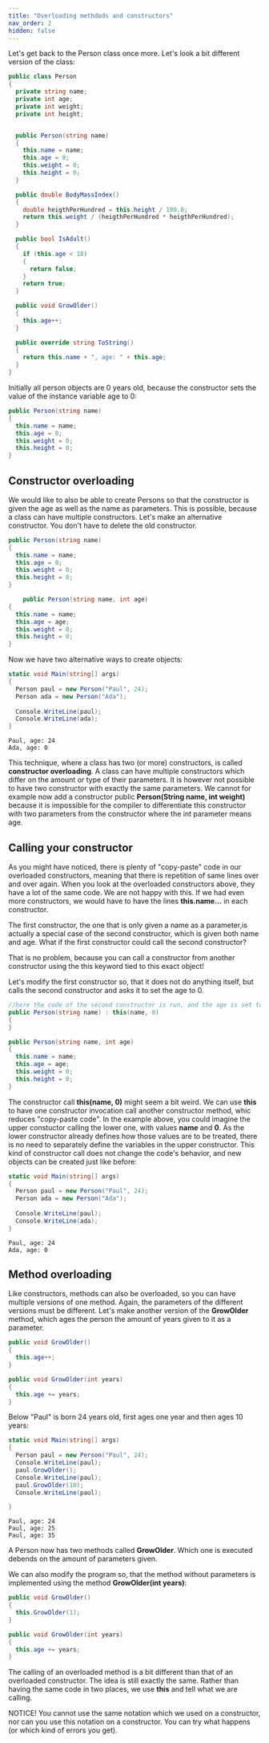 ```yaml
---
title: "Overloading methdods and constructors"
nav_order: 2
hidden: false
---
```


Let's get back to the Person class once more. Let's look a bit different version of the class:

```cs
public class Person
{
  private string name;
  private int age;
  private int weight;
  private int height;


  public Person(string name)
  {
    this.name = name;
    this.age = 0;
    this.weight = 0;
    this.height = 0;
  }

  public double BodyMassIndex()
  {
    double heigthPerHundred = this.height / 100.0;
    return this.weight / (heigthPerHundred * heigthPerHundred);
  }

  public bool IsAdult()
  {
    if (this.age < 18)
    {
      return false;
    }
    return true;
  }

  public void GrowOlder()
  {
    this.age++;
  }

  public override string ToString()
  {
    return this.name + ", age: " + this.age;
  }
}
```

Initially all person objects are 0 years old, because the constructor sets the value of the instance variable age to 0:

```cs
public Person(string name)
{
  this.name = name;
  this.age = 0;
  this.weight = 0;
  this.height = 0;
}
```

## Constructor overloading

We would like to also be able to create Persons so that the constructor is given the age as well as the name as parameters. This is possible, because a class can have multiple constructors. Let's make an alternative constructor. You don't have to delete the old constructor.

```cs
public Person(string name)
{
  this.name = name;
  this.age = 0;
  this.weight = 0;
  this.height = 0;
}

    public Person(string name, int age)
{
  this.name = name;
  this.age = age;
  this.weight = 0;
  this.height = 0;
}
```

Now we have two alternative ways to create objects:

```cs
static void Main(string[] args)
{
  Person paul = new Person("Paul", 24);
  Person ada = new Person("Ada");
  
  Console.WriteLine(paul);
  Console.WriteLine(ada);
}
```

```console
Paul, age: 24
Ada, age: 0
```
This technique, where a class has two (or more) constructors, is called **constructor overloading**. A class can have multiple constructors which differ on the amount or type of their parameters. It is however not possible to have two constructor with exactly the same parameters. We cannot for example now add a constructor public **Person(String name, int weight)** because it is impossible for the compiler to differentiate this constructor with two parameters from the constructor where the int parameter means age.


## Calling your constructor

As you might have noticed, there is plenty of "copy-paste" code in our overloaded constructors, meaning that there is repetition of same lines over and over again. When you look at the overloaded constructors above, they have a lot of the same code. We are not happy with this. If we had even more constructors, we would have to have the lines **this.name...** in each constructor.

The first constructor, the one that is only given a name as a parameter,is actually a special case of the second constructor, which is given both name and age. What if the first constructor could call the second constructor?

That is no problem, because you can call a constructor from another constructor using the this keyword tied to this exact object!

Let's modify the first constructor so, that it does not do anything itself, but calls the second constructor and asks it to set the age to 0.


```cs
//here the code of the second constructor is run, and the age is set to 0
public Person(string name) : this(name, 0)
{
}

public Person(string name, int age)
{
  this.name = name;
  this.age = age;
  this.weight = 0;
  this.height = 0;
}
```

The constructor call **this(name, 0)** might seem a bit weird. We can use **this** to have one constructor invocation call another constructor method, whic reduces "copy-paste code". In the example above, you could imagine the upper constuctor calling the lower one, with values **name** and **0**. As the lower constructor already defines how those values are to be treated, there is no need to separately define the variables in the upper constructor. This kind of constructor call does not change the code's behavior, and new objects can be created just like before:

```cs
static void Main(string[] args)
{
  Person paul = new Person("Paul", 24);
  Person ada = new Person("Ada");
  
  Console.WriteLine(paul);
  Console.WriteLine(ada);
}
```

```console
Paul, age: 24
Ada, age: 0
```

## Method overloading

Like constructors, methods can also be overloaded, so you can have multiple versions of one method. Again, the parameters of the different versions must be different. Let's make another version of the **GrowOlder** method, which ages the person the amount of years given to it as a parameter.

```cs
public void GrowOlder()
{
  this.age++;
}

public void GrowOlder(int years)
{
  this.age += years;
}
```
Below "Paul" is born 24 years old, first ages one year and then ages 10 years:

```cs
static void Main(string[] args)
{
  Person paul = new Person("Paul", 24);
  Console.WriteLine(paul);
  paul.GrowOlder();
  Console.WriteLine(paul);
  paul.GrowOlder(10);
  Console.WriteLine(paul);

}
```

```console
Paul, age: 24
Paul, age: 25
Paul, age: 35
```

A Person now has two methods called **GrowOlder**. Which one is executed debends on the amount of parameters given.

We can also modify the program so, that the method without parameters is implemented using the method **GrowOlder(int years)**:

```cs
public void GrowOlder()
{
  this.GrowOlder(1);
}

public void GrowOlder(int years)
{
  this.age += years;
}
```

The calling of an overloaded method is a bit different than that of an overloaded constructor. The idea is still exactly the same. Rather than having the same code in two places, we use **this** and tell what we are calling. 

NOTICE! You cannot use the same notation which we used on a constructor, nor can you use this notation on a constructor. You can try what happens (or which kind of errors you get).
